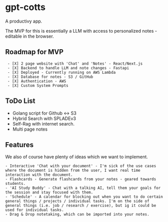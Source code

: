 # gpt-cotts

A productivy app.

The MVP for this is essentially a LLM with access to personalized notes - editable in the browser.

## Roadmap for MVP

     - [X] 2 page website with 'Chat' and 'Notes' - React/Next.js
     - [X] Backend to handle LLM and note changes - Fastapi
     - [X] Deployed - Currently running on AWS Lambda
     - [X] Database for notes - S3 / GitHub
     - [X] Authentication - AWS
     - [X] Custom System Prompts

## ToDo List

- Golang script for Github <-> S3
- Hybrid Search with SPLADEv3
- Self-Rag with internet search.
- Multi page notes


## Features

We also of course have plenty of ideas which we want to implement.

    - Interactive 'Chat with your document' - I'm sick of the use cases where the document is hidden from the user, I want real time interaction with the document.
    - Flashcards - Generate flashcards from your notes - geared towards students.
    - 'AI Study Buddy' - Chat with a talking AI, tell them your goals for the session and stay focused with them.
    - 'Schedule' - A calendar for blocking out when you want to do certain general things / projects / individual tasks. I'm on the side of general things (i.e. job / research / exercise), but ig it could be used for individual tasks.
    - Drag & Drop notetaking, which can be imported into your notes.



